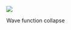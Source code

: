 ![](https://db-feed.s3.us-east-1.amazonaws.com/next-s3-uploads/3a74909c-abb5-412e-9b82-cc4344ad7e91/localhost_3000_%2520%281%29.png)

Wave function collapse 